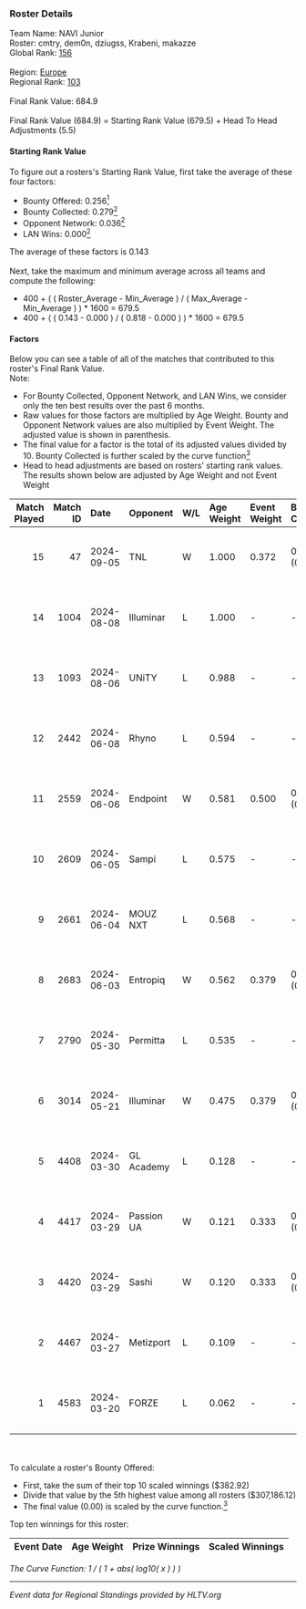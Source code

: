 ### Roster Details<br />
Team Name: NAVI Junior<br />
Roster: cmtry, dem0n, dziugss, Krabeni, makazze<br />
Global Rank: [156](../../standings_global_2024_09_07.md)<br />
<br />
Region: [Europe]( ../../standings_europe_2024_09_07.md)<br />
Regional Rank: [103]( ../../standings_europe_2024_09_07.md)<br />
<br />
Final Rank Value:  684.9<br />
<br />
Final Rank Value (684.9) = Starting Rank Value (679.5) + Head To Head Adjustments (5.5)<br />

#### Starting Rank Value<br />
To figure out a rosters's Starting Rank Value, first take the average of these four factors:<br />
- Bounty Offered: 0.256[<sup>1</sup>](#table2)
- Bounty Collected: 0.279[<sup>2</sup>](#table1)
- Opponent Network: 0.036[<sup>2</sup>](#table1)
- LAN Wins: 0.000[<sup>2</sup>](#table1)

The average of these factors is 0.143<br />
<br />
Next, take the maximum and minimum average across all teams and compute the following:<br />
- 400 + ( ( Roster_Average - Min_Average ) / ( Max_Average - Min_Average ) ) * 1600 = 679.5
- 400 + ( ( 0.143 - 0.000 ) / ( 0.818 - 0.000 ) ) * 1600 = 679.5


#### Factors<br />
Below you can see a table of all of the matches that contributed to this roster's Final Rank Value.<br />
Note:<br />

- For Bounty Collected, Opponent Network, and LAN Wins, we consider only the ten best results over the past 6 months.
- Raw values for those factors are multiplied by Age Weight. Bounty and Opponent Network values are also multiplied by Event Weight. The adjusted value is shown in parenthesis.
- The final value for a factor is the total of its adjusted values divided by 10. Bounty Collected is further scaled by the curve function[<sup>3</sup>](#curveFunction)
- Head to head adjustments are based on rosters' starting rank values. The results shown below are adjusted by Age Weight and not Event Weight
<span id="table1"></span><br />


| Match Played | Match ID | Date       | Opponent   | W/L | Age Weight | Event Weight | Bounty Collected | Opponent Network | LAN Wins  | H2H Adj. | Roster                                  |
| -: | -: | :- | :- | :- | :- | :- | :- | :- | :- | -: | :- |
|           15 |       47 | 2024-09-05 | TNL        | W   | 1.000      | 0.372        | 0.000 (0.000)    | 0.073 (0.027)    | 0 (0.000) |     5.86 | cmtry, dem0n, dziugss, Krabeni, makazze |
|           14 |     1004 | 2024-08-08 | Illuminar  | L   | 1.000      | -            | -                | -                | -         |    -8.52 | cmtry, dem0n, dziugss, Krabeni, makazze |
|           13 |     1093 | 2024-08-06 | UNiTY      | L   | 0.988      | -            | -                | -                | -         |    -7.21 | cmtry, dem0n, dziugss, Krabeni, makazze |
|           12 |     2442 | 2024-06-08 | Rhyno      | L   | 0.594      | -            | -                | -                | -         |    -4.63 | cmtry, dem0n, dziugss, froz1k, Krabeni  |
|           11 |     2559 | 2024-06-06 | Endpoint   | W   | 0.581      | 0.500        | 0.064 (0.019)    | 0.744 (0.216)    | 0 (0.000) |    15.09 | cmtry, dem0n, dziugss, froz1k, Krabeni  |
|           10 |     2609 | 2024-06-05 | Sampi      | L   | 0.575      | -            | -                | -                | -         |    -4.03 | cmtry, dem0n, dziugss, froz1k, Krabeni  |
|            9 |     2661 | 2024-06-04 | MOUZ NXT   | L   | 0.568      | -            | -                | -                | -         |    -2.11 | cmtry, dem0n, dziugss, froz1k, Krabeni  |
|            8 |     2683 | 2024-06-03 | Entropiq   | W   | 0.562      | 0.379        | 0.000 (0.000)    | 0.020 (0.004)    | 0 (0.000) |     2.99 | cmtry, dem0n, dziugss, froz1k, Krabeni  |
|            7 |     2790 | 2024-05-30 | Permitta   | L   | 0.535      | -            | -                | -                | -         |    -3.76 | cmtry, dem0n, dziugss, froz1k, Krabeni  |
|            6 |     3014 | 2024-05-21 | Illuminar  | W   | 0.475      | 0.379        | 0.010 (0.002)    | 0.396 (0.071)    | 0 (0.000) |    10.90 | cmtry, dem0n, dziugss, froz1k, Krabeni  |
|            5 |     4408 | 2024-03-30 | GL Academy | L   | 0.128      | -            | -                | -                | -         |    -2.01 | dem0n, dezt, Krabeni, Magic, makazze    |
|            4 |     4417 | 2024-03-29 | Passion UA | W   | 0.121      | 0.333        | 0.147 (0.006)    | 1.000 (0.040)    | 0 (0.000) |     3.31 | dem0n, dezt, Krabeni, Magic, makazze    |
|            3 |     4420 | 2024-03-29 | Sashi      | W   | 0.120      | 0.333        | 0.003 (0.000)    | 0.007 (0.000)    | 0 (0.000) |     1.63 | dem0n, dezt, Krabeni, Magic, makazze    |
|            2 |     4467 | 2024-03-27 | Metizport  | L   | 0.109      | -            | -                | -                | -         |    -1.39 | dem0n, dezt, Krabeni, Magic, makazze    |
|            1 |     4583 | 2024-03-20 | FORZE      | L   | 0.062      | -            | -                | -                | -         |    -0.67 | dem0n, froz1k, Krabeni, Magic, makazze  |

<br />
<span id="table2"></span><br />
To calculate a roster's Bounty Offered:<br />

- First, take the sum of their top 10 scaled winnings ($382.92)
- Divide that value by the 5th highest value among all rosters ($307,186.12)
- The final value (0.00) is scaled by the curve function.[<sup>3</sup>](#curveFunction)

Top ten winnings for this roster:<br />

| Event Date | Age Weight | Prize Winnings | Scaled Winnings |
| :- | -: | :- | :- |


<span id="curveFunction"></span>_The Curve Function: 1 / ( 1 + abs( log10( x ) ) )_<br />

---
_Event data for Regional Standings provided by HLTV.org_<br />

